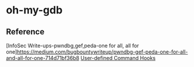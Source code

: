 # oh-my-gdb

## Reference
[InfoSec Write-ups-pwndbg,gef,peda-one for all, all for one]https://medium.com/bugbountywriteup/pwndbg-gef-peda-one-for-all-and-all-for-one-714d71bf36b8
[User-defined Command Hooks](https://sourceware.org/gdb/onlinedocs/gdb/Hooks.html)



